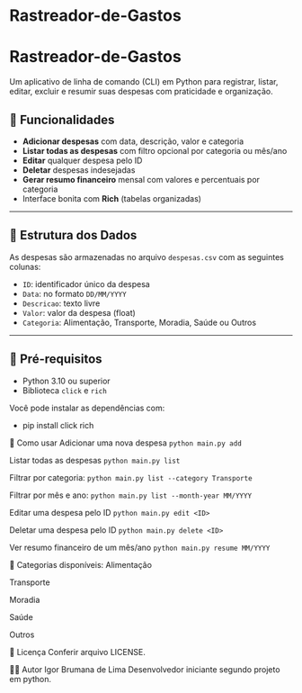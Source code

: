 # Rastreador-de-Gastos
# Rastreador-de-Gastos

Um aplicativo de linha de comando (CLI) em Python para registrar, listar, editar, excluir e resumir suas despesas com praticidade e organização.

## 🚀 Funcionalidades

- **Adicionar despesas** com data, descrição, valor e categoria
- **Listar todas as despesas** com filtro opcional por categoria ou mês/ano
- **Editar** qualquer despesa pelo ID
- **Deletar** despesas indesejadas
- **Gerar resumo financeiro** mensal com valores e percentuais por categoria
- Interface bonita com **Rich** (tabelas organizadas)

---

## 📂 Estrutura dos Dados

As despesas são armazenadas no arquivo `despesas.csv` com as seguintes colunas:

- `ID`: identificador único da despesa
- `Data`: no formato `DD/MM/YYYY`
- `Descricao`: texto livre
- `Valor`: valor da despesa (float)
- `Categoria`: Alimentação, Transporte, Moradia, Saúde ou Outros

---

## 🧱 Pré-requisitos

- Python 3.10 ou superior
- Biblioteca `click` e `rich`

Você pode instalar as dependências com:

- pip install click rich


🧪 Como usar
Adicionar uma nova despesa
`python main.py add`

Listar todas as despesas
`python main.py list`

Filtrar por categoria:
`python main.py list --category Transporte`

Filtrar por mês e ano:
`python main.py list --month-year MM/YYYY`

Editar uma despesa pelo ID
`python main.py edit <ID>`

Deletar uma despesa pelo ID
`python main.py delete <ID>`

Ver resumo financeiro de um mês/ano
`python main.py resume MM/YYYY`


📌 Categorias disponíveis:
Alimentação

Transporte

Moradia

Saúde

Outros

📃 Licença
Conferir arquivo LICENSE.

👨‍💻 Autor
Igor Brumana de Lima
Desenvolvedor iniciante segundo projeto em python.

